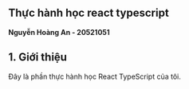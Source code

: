 ## Thực hành học react typescript

**Nguyễn Hoàng An - 20521051**

## 1. Giới thiệu
Đây là phần thực hành học React TypeScript của tôi. 